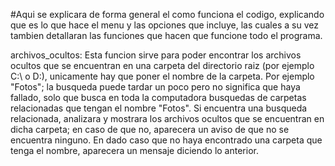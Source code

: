 #Aqui se explicara de forma general el como funciona el codigo, explicando que es lo que hace el menu y las opciones que incluye, las cuales a su vez tambien detallaran las funciones que hacen que funcione todo el programa.


archivos_ocultos:
Esta funcion sirve para poder encontrar los archivos ocultos que se encuentran en una carpeta del directorio raiz (por ejemplo C:\ o D:\), unicamente hay que poner el nombre de la carpeta. Por ejemplo "Fotos"; la busqueda puede tardar un poco pero no significa que haya fallado, solo que busca en toda la computadora busquedas de carpetas relacionadas que tengan el nombre "Fotos". Si encuentra una busqueda relacionada, analizara y mostrara los archivos ocultos que se encuentran en dicha carpeta; en caso de que no, aparecera un aviso de que no se encuentra ninguno. En dado caso que no haya encontrado una carpeta que tenga el nombre, aparecera un mensaje diciendo lo anterior.
